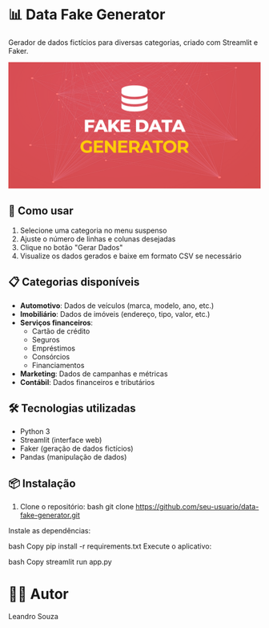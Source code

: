 # 📊 Data Fake Generator

Gerador de dados fictícios para diversas categorias, criado com Streamlit e Faker.

![Banner](image/fake.png)

## 🚀 Como usar

1. Selecione uma categoria no menu suspenso
2. Ajuste o número de linhas e colunas desejadas
3. Clique no botão "Gerar Dados"
4. Visualize os dados gerados e baixe em formato CSV se necessário

## 📋 Categorias disponíveis

- **Automotivo**: Dados de veículos (marca, modelo, ano, etc.)
- **Imobiliário**: Dados de imóveis (endereço, tipo, valor, etc.)
- **Serviços financeiros**:
  - Cartão de crédito
  - Seguros
  - Empréstimos
  - Consórcios
  - Financiamentos
- **Marketing**: Dados de campanhas e métricas
- **Contábil**: Dados financeiros e tributários

## 🛠️ Tecnologias utilizadas

- Python 3
- Streamlit (interface web)
- Faker (geração de dados fictícios)
- Pandas (manipulação de dados)

## 📦 Instalação

1. Clone o repositório:
bash
git clone https://github.com/seu-usuario/data-fake-generator.git

Instale as dependências:

bash
Copy
pip install -r requirements.txt
Execute o aplicativo:

bash
Copy
streamlit run app.py
# 👨‍💻 Autor
Leandro Souza
